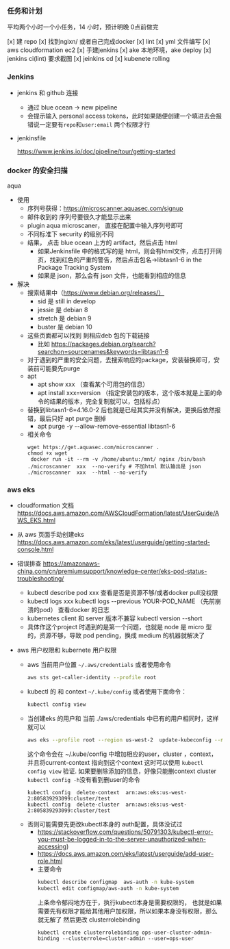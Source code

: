 ### 任务和计划

平均两个小时一个小任务，14 小时，预计明晚 0点前做完

[x] 建 repo
[x] 找到ngixn/ 或者自己完成docker
[x] lint
[x] yml 文件编写
[x] aws cloudformation ec2 
[x] 手建jenkins
[x] ake  本地环境，ake deploy 
[x] jenkins ci(lint) 要求截图
[x] jeinkins cd
[x] kubenete rolling

### Jenkins

* jenkins 和 github 连接

  - 通过 blue ocean -> new pipeline
  - 会提示输入 personal access tokens，此时如果随便创建一个填进去会报错说一定要有`repo`和`user:email` 两个权限才行

* jenkinsfile

  https://www.jenkins.io/doc/pipeline/tour/getting-started

### docker 的安全扫描

aqua
- 使用
	- 序列号获得：https://microscanner.aquasec.com/signup
	- 邮件收到的 序列号要很久才能显示出来
	- plugin aqua microscaner， 直接在配置中输入序列号即可
	- 不同标准下 security 的级别不同
	- 结果， 点击 blue ocean 上方的 artifact，然后点击 html
		- 如果Jenkinsfile 中的格式写的是 html，则会有html文件，点击打开网页，找到红色的严重的警告，然后点击包名->libtasn1-6 in the Package Tracking System
		- 如果是 json，那么会有 json 文件，也能看到相应的信息
- 解决
	- 搜索结果中（https://www.debian.org/releases/）
		- sid 是 still in develop
		- jessie 是 debian 8
		- stretch 是 debian 9
		- buster 是 debian 10
	- 这些页面都可以找到 到相应deb 包的下载链接
		- 比如 https://packages.debian.org/search?searchon=sourcenames&keywords=libtasn1-6
	- 对于遇到的严重的安全问题，去搜索响应的package，安装替换即可，安装前可能要先purge
	- apt
		- apt show xxx （查看某个可用包的信息）
		- apt install xxx=version （指定安装包的版本，这个版本就是上面的命令的结果的版本，完全复制就可以，包括标点）
	- 替换到libtasn1-6=4.16.0-2 后也就是已经其实并没有解决，更换后依然报错，最后只好 apt purge 删掉
		- apt purge -y --allow-remove-essential libtasn1-6
	- 相关命令
		```
		wget https://get.aquasec.com/microscanner .
		chmod +x wget
		 docker run -it --rm -v /home/ubuntu:/mnt/ nginx /bin/bash
		./microscanner  xxx  --no-verify # 不加html 默认输出是 json
		./microscanner  xxx  --html --no-verify
		```

### aws eks

* cloudformation 文档
  https://docs.aws.amazon.com/AWSCloudFormation/latest/UserGuide/AWS_EKS.html

* 从 aws 页面手动创建eks 
  https://docs.aws.amazon.com/eks/latest/userguide/getting-started-console.html

* 错误排查
  https://amazonaws-china.com/cn/premiumsupport/knowledge-center/eks-pod-status-troubleshooting/
  * kubectl describe pod xxx
	查看是否是资源不够/或者docker pull没权限
  * kubectl logs xxx 
    kubectl logs --previous YOUR-POD_NAME （先前崩溃的pod）
	查看docker 的日志
  * kubernetes client 和 server 版本不兼容
    kubectl version --short
  * 具体作这个project 时遇到的是第一个问题，也就是 node 是 micro 型的，资源不够，导致 pod pending，换成 medium 的机器就解决了

* aws 用户权限和 kubernete 用户权限
	* aws 当前用户位置 `~/.aws/credentials`
	  或者使用命令
		```bash
		aws sts get-caller-identity --profile root
		```
	* kubectl 的 和 context `~/.kube/config`
	  或者使用下面命令：
		```bash
		kubectl config view
		```
	* 当创建eks 的用户和 当前 ./aws/credentials 中已有的用户相同时，这样就可以
		```bash
		aws eks --profile root --region us-west-2  update-kubeconfig --name app-cluster
		```
		这个命令会在 ~/.kube/config 中增加相应的user，cluster ，context，并且将current-context 指向到这个context
		这时可以使用 `kubectl config view` 验证.
		如果要删除添加的信息，好像只能删context cluster `kubectl config -h`没有看到删user的命令
		```
		kubectl config  delete-context  arn:aws:eks:us-west-2:805839293099:cluster/test
		kubectl config  delete-cluster  arn:aws:eks:us-west-2:805839293099:cluster/test
		```
	* 否则可能需要先更改kubectl本身的 auth配置，具体没试过
		* https://stackoverflow.com/questions/50791303/kubectl-error-you-must-be-logged-in-to-the-server-unauthorized-when-accessing)
		* https://docs.aws.amazon.com/eks/latest/userguide/add-user-role.html
		* 主要命令
			```bash
			kubectl describe configmap  aws-auth -n kube-system
			kubectl edit configmap/aws-auth -n kube-system 
			```
			上条命令郁闷地方在于，执行kubectl本身是需要权限的，
			也就是如果需要先有权限才能给其他用户加权限，所以如果本身没有权限，那么就无解了
			然后更改 clusterrolebinding
			```
			kubectl create clusterrolebinding ops-user-cluster-admin-binding --clusterrole=cluster-admin --user=ops-user
			```


